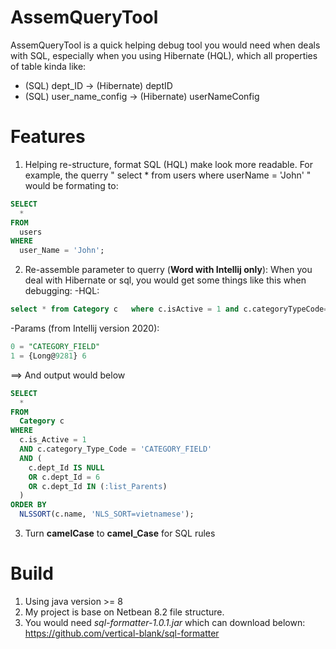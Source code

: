 # AssemQueryTool

AssemQueryTool is a quick helping debug tool you would need when deals with SQL, especially when you using Hibernate (HQL), which all properties of table kinda like:
  - (SQL) dept_ID -> (Hibernate) deptID
  - (SQL) user_name_config -> (Hibernate) userNameConfig

# Features
  1. Helping re-structure, format SQL (HQL) make look more readable. For example, the querry 
" select * from users where userName = 'John' "
    would be formating to: 
```sql
SELECT
  *
FROM
  users
WHERE
  user_Name = 'John';
```
  2. Re-assemble parameter to querry (**Word with Intellij only**): When you deal with Hibernate or sql, you would get some things like this when debugging:
  -HQL: 
```sql
select * from Category c   where c.isActive = 1 and c.categoryTypeCode=?  AND (c.deptId  IS NULL OR c.deptId = ? OR c.deptId IN (:listParents)) order by   NLSSORT(c.name,'NLS_SORT=vietnamese')
```
  -Params (from Intellij version 2020): 
```sql
0 = "CATEGORY_FIELD"
1 = {Long@9281} 6
```

==> And output would below
```sql
SELECT
  *
FROM
  Category c
WHERE
  c.is_Active = 1
  AND c.category_Type_Code = 'CATEGORY_FIELD'
  AND (
    c.dept_Id IS NULL
    OR c.dept_Id = 6
    OR c.dept_Id IN (:list_Parents)
  )
ORDER BY
  NLSSORT(c.name, 'NLS_SORT=vietnamese');
```
3. Turn **camelCase** to **camel_Case** for SQL rules

# Build
1. Using java version >= 8
2. My project is base on Netbean 8.2 file structure. 
3. You would need *sql-formatter-1.0.1.jar* which can download belown: 
https://github.com/vertical-blank/sql-formatter
